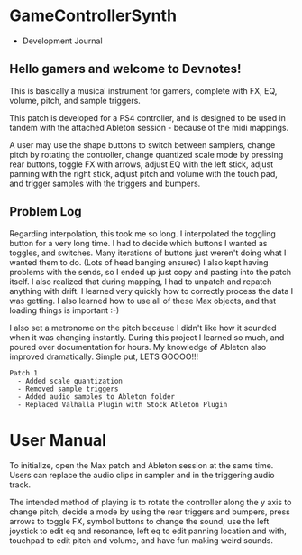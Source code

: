 # GameControllerSynth

 - Development Journal

## Hello gamers and welcome to Devnotes!

   This is basically a musical instrument for gamers, complete with FX, EQ, volume, pitch, and sample triggers.

   This patch is developed for a PS4 controller, and is designed to be used in tandem with the attached Ableton session - because of the midi mappings.

   A user may use the shape buttons to switch between samplers, change pitch by rotating the controller, change quantized scale mode by pressing rear buttons, toggle FX with arrows, adjust EQ with the left stick, adjust panning with the right stick, adjust pitch and volume with the touch pad, and trigger samples with the triggers and bumpers.


## Problem Log
   Regarding interpolation, this took me so long. I interpolated the toggling button for a very long time. I had to decide which buttons I wanted as toggles, and switches. Many iterations of buttons just weren't doing what I wanted them to do. (Lots of head banging ensured) I also kept having problems with the sends, so I ended up just copy and pasting into the patch itself. I also realized that during mapping, I had to unpatch and repatch anything with drift. I learned very quickly how to correctly process the data I was getting. I also learned how to use all of these Max objects, and that loading things is important :-)

   I also set a metronome on the pitch because I didn't like how it sounded when it was changing instantly. During this project I learned so much, and poured over documentation for hours. My knowledge of Ableton also improved dramatically. Simple put, LETS GOOOO!!!

    Patch 1
      - Added scale quantization
      - Removed sample triggers
      - Added audio samples to Ableton folder
      - Replaced Valhalla Plugin with Stock Ableton Plugin



# User Manual
   To initialize, open the Max patch and Ableton session at the same time. Users can replace the audio clips in sampler and in the triggering audio track.

  The intended method of playing is to rotate the controller along the y axis to change pitch, decide a mode by using the rear triggers and bumpers, press arrows to toggle FX, symbol buttons to change the sound, use the left joystick to edit eq and resonance, left eq to edit panning location and with, touchpad to edit pitch and volume, and have fun making weird sounds.
